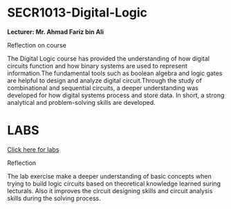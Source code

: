 # SECR1013-Digital-Logic
**Lecturer: Mr. Ahmad Fariz bin Ali**

Reflection on course

The Digital Logic course has provided the understanding of how digital circuits function and how binary systems are used to represent information.The fundamental tools such as boolean algebra and logic gates are helpful to design and analyze digital circuit.Through the study of combinational and sequential circuits, a deeper understanding was developed for how digital systems process and store data. In short, a strong analytical and problem-solving skills are developed.

# LABS
[Click here for labs](https://github.com/cheongyishien/SECR1013-Digital-Logic/tree/main/Y1S1%20SECR1013)

Reflection 

The lab exercise make a deeper understanding of basic concepts when trying to build logic circuits based on theoretical knowledge learned suring lecturals. Also it improves the circuit designing skills and circuit analysis skills during the solving process. 

 
